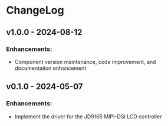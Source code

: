 # ChangeLog

## v1.0.0 - 2024-08-12

### Enhancements:

* Component version maintenance, code improvement, and documentation enhancement

## v0.1.0 - 2024-05-07

### Enhancements:

* Implement the driver for the JD9165 MIPI-DSI LCD controller